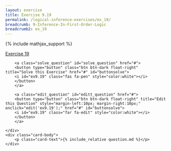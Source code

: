 ```yaml
---
layout: exercise
title: Exercise 9.19
permalink: /logical-inference-exercises/ex_19/
breadcrumb: 9-Inference-In-First-Order-Logic
breadcrumb2: ex_19
---
```


{% include mathjax_support %}

<div class="card">
    <div class="card-header p-2">
        <a href='#' class="p-2">Exercise 19
        </a>

        <a class="solve_question" id="solve_question" href="#">
        <button type="button" class="btn btn-dark float-right" title="Solve this Exercise" href="#" id="buttonsolve">
        <i id="ex9.19" class="fas fa-pen" style="color:white"></i>
        </button>
        </a>

        <a class="edit_question" id="editt_question" href="#">
        <button type="button" class="btn btn-dark float-right" title="Edit this Question" style="margin-left:10px; margin-right:10px;" onclick="edit('ex9.19');" href="#" id="buttonsolve">
        <i id="ex9.19" class="far fa-edit" style="color:white"></i>
        </button>
        </a>

    </div>
    <div class="card-body">
        <p class="card-text">{% include_relative question.md %}</p>
    </div>
</div>

<br>
